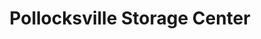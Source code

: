 ---
title: "Pollocksville Storage Center"
url: /pollocksville/pollocksville-storage-center/
shop: Mieten
---